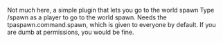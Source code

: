Not much here, a simple plugin that lets you go to the world spawn
Type /spawn as a player to go to the world spawn.  Needs the tpaspawn.command.spawn, which is given to everyone by default.
If you are dumb at permissions, you would be fine.
